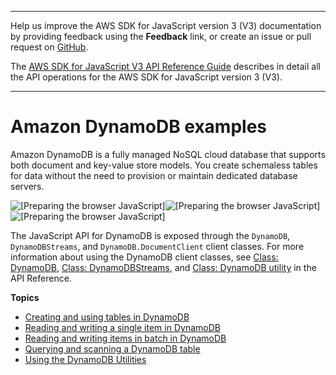 --------

Help us improve the AWS SDK for JavaScript version 3 \(V3\) documentation by providing feedback using the **Feedback** link, or create an issue or pull request on [GitHub](https://github.com/awsdocs/aws-sdk-for-javascript-v3)\.

 The [AWS SDK for JavaScript V3 API Reference Guide](https://docs.aws.amazon.com/AWSJavaScriptSDK/v3/latest/index.html) describes in detail all the API operations for the AWS SDK for JavaScript version 3 \(V3\)\.

--------

# Amazon DynamoDB examples<a name="dynamodb-examples"></a>

Amazon DynamoDB is a fully managed NoSQL cloud database that supports both document and key\-value store models\. You create schemaless tables for data without the need to provision or maintain dedicated database servers\.

![\[Preparing the browser JavaScript\]](http://docs.aws.amazon.com/sdk-for-javascript/v3/developer-guide/images/code-samples-dynamodb.png)![\[Preparing the browser JavaScript\]](http://docs.aws.amazon.com/sdk-for-javascript/v3/developer-guide/)![\[Preparing the browser JavaScript\]](http://docs.aws.amazon.com/sdk-for-javascript/v3/developer-guide/)

The JavaScript API for DynamoDB is exposed through the `DynamoDB`, `DynamoDBStreams`, and `DynamoDB.DocumentClient` client classes\. For more information about using the DynamoDB client classes, see [Class: DynamoDB](https://docs.aws.amazon.com/AWSJavaScriptSDK/v3/latest/clients/client-dynamodb/classes/dynamodb.html), [Class: DynamoDBStreams](https://docs.aws.amazon.com/AWSJavaScriptSDK/v3/latest/clients/client-dynamodb-streams/classes/dynamodbstreams.html), and [Class: DynamoDB utility](https://docs.aws.amazon.com/AWSJavaScriptSDK/v3/latest/modules/_aws_sdk_util_dynamodb.html) in the API Reference\.

**Topics**
+ [Creating and using tables in DynamoDB](dynamodb-examples-using-tables.md)
+ [Reading and writing a single item in DynamoDB](dynamodb-example-table-read-write.md)
+ [Reading and writing items in batch in DynamoDB](dynamodb-example-table-read-write-batch.md)
+ [Querying and scanning a DynamoDB table](dynamodb-example-query-scan.md)
+ [Using the DynamoDB Utilities](dynamodb-example-dynamodb-utilities.md)